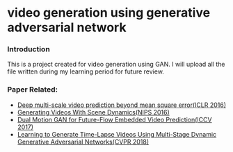 # video generation using generative adversarial network</br>

### Introduction
This is a project created for video generation using GAN. I will upload all the 
file written during my learning period for future review.
### Paper Related:
- [Deep multi-scale video prediction beyond mean square error(ICLR 2016)](https://arxiv.org/pdf/1511.05440v6.pdf)
- [Generating Videos With Scene Dynamics(NIPS 2016)](https://arxiv.org/pdf/1609.02612.pdf)
- [Dual Motion GAN for Future-Flow Embedded Video Prediction(ICCV 2017)](https://arxiv.org/pdf/1708.00284.pdf)
- [Learning to Generate Time-Lapse Videos Using Multi-Stage Dynamic Generative Adversarial Networks(CVPR 2018)](https://arxiv.org/pdf/1709.07592.pdf)

